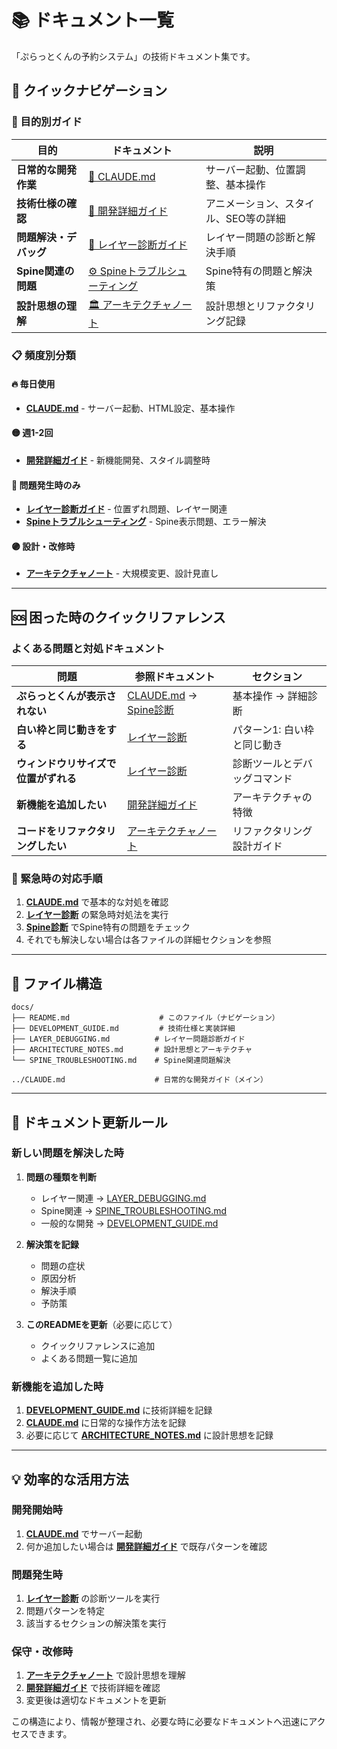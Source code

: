 # 📚 ドキュメント一覧

「ぷらっとくんの予約システム」の技術ドキュメント集です。

## 🚀 クイックナビゲーション

### 🎯 目的別ガイド

| 目的 | ドキュメント | 説明 |
|------|-------------|------|
| **日常的な開発作業** | [📘 CLAUDE.md](../CLAUDE.md) | サーバー起動、位置調整、基本操作 |
| **技術仕様の確認** | [📖 開発詳細ガイド](./DEVELOPMENT_GUIDE.md) | アニメーション、スタイル、SEO等の詳細 |
| **問題解決・デバッグ** | [🔧 レイヤー診断ガイド](./LAYER_DEBUGGING.md) | レイヤー問題の診断と解決手順 |
| **Spine関連の問題** | [⚙️ Spineトラブルシューティング](./SPINE_TROUBLESHOOTING.md) | Spine特有の問題と解決策 |
| **設計思想の理解** | [🏛️ アーキテクチャノート](./ARCHITECTURE_NOTES.md) | 設計思想とリファクタリング記録 |

### 📋 頻度別分類

#### 🔥 毎日使用
- **[CLAUDE.md](../CLAUDE.md)** - サーバー起動、HTML設定、基本操作

#### 🟡 週1-2回
- **[開発詳細ガイド](./DEVELOPMENT_GUIDE.md)** - 新機能開発、スタイル調整時

#### 🔵 問題発生時のみ
- **[レイヤー診断ガイド](./LAYER_DEBUGGING.md)** - 位置ずれ問題、レイヤー関連
- **[Spineトラブルシューティング](./SPINE_TROUBLESHOOTING.md)** - Spine表示問題、エラー解決

#### 🟣 設計・改修時
- **[アーキテクチャノート](./ARCHITECTURE_NOTES.md)** - 大規模変更、設計見直し

---

## 🆘 困った時のクイックリファレンス

### よくある問題と対処ドキュメント

| 問題 | 参照ドキュメント | セクション |
|------|----------------|-----------|
| **ぷらっとくんが表示されない** | [CLAUDE.md](../CLAUDE.md) → [Spine診断](./SPINE_TROUBLESHOOTING.md) | 基本操作 → 詳細診断 |
| **白い枠と同じ動きをする** | [レイヤー診断](./LAYER_DEBUGGING.md) | パターン1: 白い枠と同じ動き |
| **ウィンドウリサイズで位置がずれる** | [レイヤー診断](./LAYER_DEBUGGING.md) | 診断ツールとデバッグコマンド |
| **新機能を追加したい** | [開発詳細ガイド](./DEVELOPMENT_GUIDE.md) | アーキテクチャの特徴 |
| **コードをリファクタリングしたい** | [アーキテクチャノート](./ARCHITECTURE_NOTES.md) | リファクタリング設計ガイド |

### 🚀 緊急時の対応手順

1. **[CLAUDE.md](../CLAUDE.md)** で基本的な対処を確認
2. **[レイヤー診断](./LAYER_DEBUGGING.md)** の緊急時対処法を実行
3. **[Spine診断](./SPINE_TROUBLESHOOTING.md)** でSpine特有の問題をチェック
4. それでも解決しない場合は各ファイルの詳細セクションを参照

---

## 📁 ファイル構造

```
docs/
├── README.md                    # このファイル（ナビゲーション）
├── DEVELOPMENT_GUIDE.md         # 技術仕様と実装詳細
├── LAYER_DEBUGGING.md          # レイヤー問題診断ガイド
├── ARCHITECTURE_NOTES.md       # 設計思想とアーキテクチャ
└── SPINE_TROUBLESHOOTING.md    # Spine関連問題解決

../CLAUDE.md                    # 日常的な開発ガイド（メイン）
```

---

## 🔄 ドキュメント更新ルール

### 新しい問題を解決した時
1. **問題の種類を判断**
   - レイヤー関連 → [LAYER_DEBUGGING.md](./LAYER_DEBUGGING.md)
   - Spine関連 → [SPINE_TROUBLESHOOTING.md](./SPINE_TROUBLESHOOTING.md)
   - 一般的な開発 → [DEVELOPMENT_GUIDE.md](./DEVELOPMENT_GUIDE.md)

2. **解決策を記録**
   - 問題の症状
   - 原因分析
   - 解決手順
   - 予防策

3. **このREADMEを更新**（必要に応じて）
   - クイックリファレンスに追加
   - よくある問題一覧に追加

### 新機能を追加した時
1. **[DEVELOPMENT_GUIDE.md](./DEVELOPMENT_GUIDE.md)** に技術詳細を記録
2. **[CLAUDE.md](../CLAUDE.md)** に日常的な操作方法を記録
3. 必要に応じて **[ARCHITECTURE_NOTES.md](./ARCHITECTURE_NOTES.md)** に設計思想を記録

---

## 💡 効率的な活用方法

### 開発開始時
1. **[CLAUDE.md](../CLAUDE.md)** でサーバー起動
2. 何か追加したい場合は **[開発詳細ガイド](./DEVELOPMENT_GUIDE.md)** で既存パターンを確認

### 問題発生時
1. **[レイヤー診断](./LAYER_DEBUGGING.md)** の診断ツールを実行
2. 問題パターンを特定
3. 該当するセクションの解決策を実行

### 保守・改修時
1. **[アーキテクチャノート](./ARCHITECTURE_NOTES.md)** で設計思想を理解
2. **[開発詳細ガイド](./DEVELOPMENT_GUIDE.md)** で技術詳細を確認
3. 変更後は適切なドキュメントを更新

この構造により、情報が整理され、必要な時に必要なドキュメントへ迅速にアクセスできます。